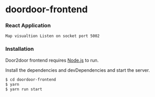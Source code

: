 # doordoor-frontend
 
 
### React Application
	Map visualtion Listen on socket port 5002
### Installation

Door2door frontend requires [Node.js](https://nodejs.org/) to run.

Install the dependencies and devDependencies and start the server.

```sh
$ cd doordoor-frontend
$ yarn
$ yarn run start
```